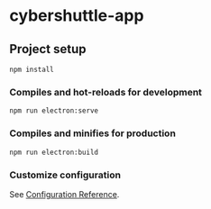 # cybershuttle-app

## Project setup
```
npm install
```

### Compiles and hot-reloads for development
```
npm run electron:serve
```

### Compiles and minifies for production
```
npm run electron:build
```


### Customize configuration
See [Configuration Reference](https://cli.vuejs.org/config/).
